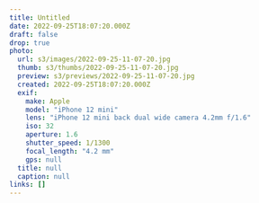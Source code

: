 ```yaml
---
title: Untitled
date: 2022-09-25T18:07:20.000Z
draft: false
drop: true
photo:
  url: s3/images/2022-09-25-11-07-20.jpg
  thumb: s3/thumbs/2022-09-25-11-07-20.jpg
  preview: s3/previews/2022-09-25-11-07-20.jpg
  created: 2022-09-25T18:07:20.000Z
  exif:
    make: Apple
    model: "iPhone 12 mini"
    lens: "iPhone 12 mini back dual wide camera 4.2mm f/1.6"
    iso: 32
    aperture: 1.6
    shutter_speed: 1/1300
    focal_length: "4.2 mm"
    gps: null
  title: null
  caption: null
links: []
---
```

